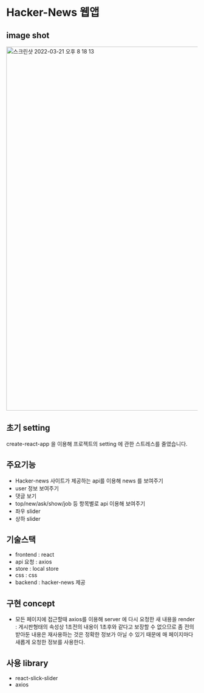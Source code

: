 # Hacker-News  웹앱

## image shot

<img width="957" alt="스크린샷 2022-03-21 오후 8 18 13" src="https://user-images.githubusercontent.com/61385080/159250729-da965bac-e21c-495e-8001-1682ab63ced6.png">



## 초기 setting

create-react-app 을 이용해 프로젝트의 setting 에 관한 스트레스를 줄였습니다.


## 주요기능

- Hacker-news 사이트가 제공하는 api를 이용해 news 를 보여주기
- user 정보 보여주기
- 댓글 보기
- top/new/ask/show/job 등 항목별로 api 이용해 보여주기
- 좌우 slider
- 상하 slider


## 기술스택

- frontend : react
- api 요청 : axios
- store : local store
- css : css
- backend : hacker-news 제공


## 구현 concept

- 모든 페이지에 접근할때 axios를 이용해 server 에 다시 요청한 새 내용을 render 
  : 게시판형태의 속성상 1초전의 내용이 1초후와 같다고 보장할 수 없으므로 좀 전의 받아둔 내용은 재사용하는 것은 정확한 정보가 아닐 수 있기 때문에 매 페이지마다 새롭게 요청한 정보를 사용한다.


## 사용 library

- react-slick-slider
- axios



